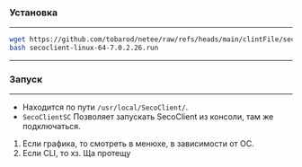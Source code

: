 ### Установка

---

```bash
wget https://github.com/tobarod/netee/raw/refs/heads/main/clintFile/secoclient-linux-64-7.0.2.26.run
bash secoclient-linux-64-7.0.2.26.run
```

---

### Запуск

---

- Находится по пути `/usr/local/SecoClient/`.
- `SecoClientSC` Позволяет запускать SecoClient из консоли, там же подключаться.

1. Если графика, то смотреть в менюхе, в зависимости от ОС.
2. Если CLI, то хз. Ща протещу